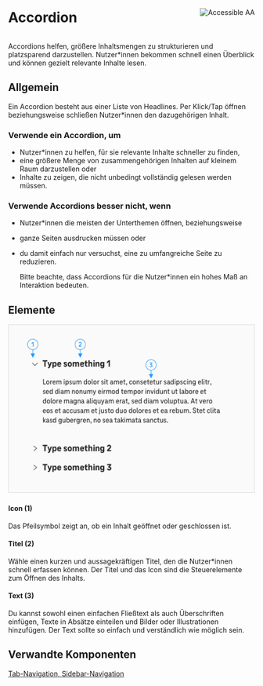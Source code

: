 <div style="display: inline-flex; align-items: center; justify-content: space-between; width: 100%;">
    <h1>Accordion</h1>
    <img src="assets/tag-aa.svg" alt="Accessible AA" />
</div>

Accordions helfen, größere Inhaltsmengen zu strukturieren und platzsparend darzustellen. Nutzer\*innen bekommen schnell einen Überblick und können gezielt relevante Inhalte lesen.

## Allgemein

Ein Accordion besteht aus einer Liste von Headlines. Per Klick/Tap öffnen beziehungsweise schließen Nutzer\*innen den dazugehörigen Inhalt.

### Verwende ein Accordion, um

- Nutzer\*innen zu helfen, für sie relevante Inhalte schneller zu finden,
- eine größere Menge von zusammengehörigen Inhalten auf kleinem Raum darzustellen oder
- Inhalte zu zeigen, die nicht unbedingt vollständig gelesen werden müssen.

### Verwende Accordions besser nicht, wenn

- Nutzer\*innen die meisten der Unterthemen öffnen, beziehungsweise
- ganze Seiten ausdrucken müssen oder
- du damit einfach nur versuchst, eine zu umfangreiche Seite zu reduzieren.

  Bitte beachte, dass Accordions für die Nutzer\*innen ein hohes Maß an Interaktion bedeuten.

## Elemente

![Image Name](./img/accordion.png)

#### Icon (1)

Das Pfeilsymbol zeigt an, ob ein Inhalt geöffnet oder geschlossen ist.

#### Titel (2)

Wähle einen kurzen und aussagekräftigen Titel, den die Nutzer\*innen schnell erfassen können. Der Titel und das Icon sind die Steuerelemente zum Öffnen des Inhalts.

#### Text (3)

Du kannst sowohl einen einfachen Fließtext als auch Überschriften einfügen, Texte in Absätze einteilen und Bilder oder Illustrationen hinzufügen. Der Text sollte so einfach und verständlich wie möglich sein.

## Verwandte Komponenten

<a href="?path=/usage/components-tab-navigation--text-icon">Tab-Navigation, </a>
<a href="?path=/usage/components-sidebar-navigation--standard">Sidebar-Navigation</a>
